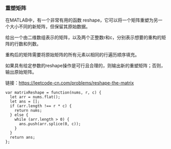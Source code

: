 <!--
 * @Author: 月魂
 * @Date: 2021-02-17 21:14:20
 * @LastEditTime: 2021-02-17 21:14:51
 * @LastEditors: 月魂
 * @Description: 
 * @FilePath: \leetcode-per-day\day42.md
-->
### 重塑矩阵
在MATLAB中，有一个非常有用的函数 reshape，它可以将一个矩阵重塑为另一个大小不同的新矩阵，但保留其原始数据。

给出一个由二维数组表示的矩阵，以及两个正整数r和c，分别表示想要的重构的矩阵的行数和列数。

重构后的矩阵需要将原始矩阵的所有元素以相同的行遍历顺序填充。

如果具有给定参数的reshape操作是可行且合理的，则输出新的重塑矩阵；否则，输出原始矩阵。

链接：https://leetcode-cn.com/problems/reshape-the-matrix

```
var matrixReshape = function(nums, r, c) {
  let arr = nums.flat();
  let ans = [];
  if (arr.length !== r * c) {
    return nums;
  } else {
    while (arr.length > 0) {
      ans.push(arr.splice(0, c));
    }
  }
  return ans;
};
```
